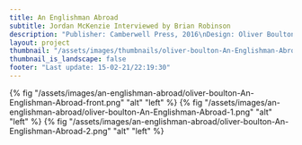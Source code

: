 ```yaml
---
title: An Englishman Abroad
subtitle: Jordan McKenzie Interviewed by Brian Robinson
description: "Publisher: Camberwell Press, 2016\nDesign: Oliver Boulton\nEditor: Brian Robinson\nDigital download, 4pp.\nDownloadable PDF, 210 × 297mm"
layout: project
thumbnail: "/assets/images/thumbnails/oliver-boulton-An-Englishman-Abroad-front.png"
thumbnail_is_landscape: false
footer: "Last update: 15-02-21/22:19:30"
---
```

{% fig "/assets/images/an-englishman-abroad/oliver-boulton-An-Englishman-Abroad-front.png" "alt" "left" %}
{% fig "/assets/images/an-englishman-abroad/oliver-boulton-An-Englishman-Abroad-1.png" "alt" "left" %}
{% fig "/assets/images/an-englishman-abroad/oliver-boulton-An-Englishman-Abroad-2.png" "alt" "left" %}
